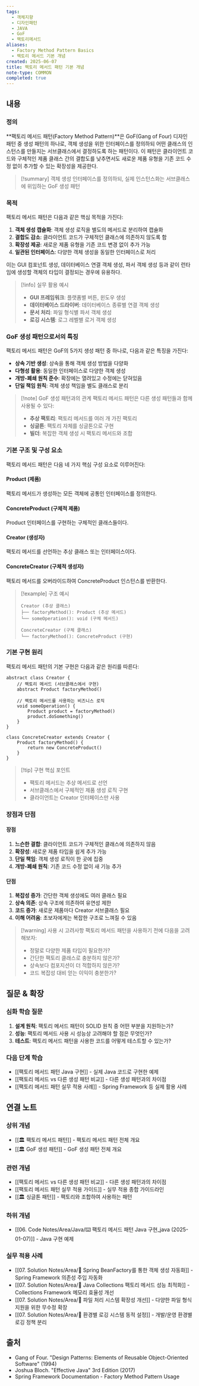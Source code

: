 ```yaml
---
tags:
  - 객체지향
  - 디자인패턴
  - JAVA
  - GoF
  - 팩토리메서드
aliases:
  - Factory Method Pattern Basics
  - 팩토리 메서드 기본 개념
created: 2025-06-07
title: 팩토리 메서드 패턴 기본 개념
note-type: COMMON
completed: true
---
```


## 내용

### 정의

**팩토리 메서드 패턴(Factory Method Pattern)**은 GoF(Gang of Four) 디자인 패턴 중 생성 패턴의 하나로, 객체 생성을 위한 인터페이스를 정의하되 어떤 클래스의 인스턴스를 만들지는 서브클래스에서 결정하도록 하는 패턴이다. 이 패턴은 클라이언트 코드와 구체적인 제품 클래스 간의 결합도를 낮추면서도 새로운 제품 유형을 기존 코드 수정 없이 추가할 수 있는 확장성을 제공한다.

>[!summary]
>객체 생성 인터페이스를 정의하되, 실제 인스턴스화는 서브클래스에 위임하는 GoF 생성 패턴

### 목적

팩토리 메서드 패턴은 다음과 같은 핵심 목적을 가진다:

1. **객체 생성 캡슐화**: 객체 생성 로직을 별도의 메서드로 분리하여 캡슐화
2. **결합도 감소**: 클라이언트 코드가 구체적인 클래스에 의존하지 않도록 함
3. **확장성 제공**: 새로운 제품 유형을 기존 코드 변경 없이 추가 가능
4. **일관된 인터페이스**: 다양한 객체 생성을 동일한 인터페이스로 처리

이는 GUI 컴포넌트 생성, 데이터베이스 연결 객체 생성, 파서 객체 생성 등과 같이 런타임에 생성할 객체의 타입이 결정되는 경우에 유용하다.

>[!info] 실무 활용 예시
>- **GUI 프레임워크**: 플랫폼별 버튼, 윈도우 생성
>- **데이터베이스 드라이버**: 데이터베이스 종류별 연결 객체 생성
>- **문서 처리**: 파일 형식별 파서 객체 생성
>- **로깅 시스템**: 로그 레벨별 로거 객체 생성

### GoF 생성 패턴으로서의 특징

팩토리 메서드 패턴은 GoF의 5가지 생성 패턴 중 하나로, 다음과 같은 특징을 가진다:

- **상속 기반 생성**: 상속을 통해 객체 생성 방법을 다양화
- **다형성 활용**: 동일한 인터페이스로 다양한 객체 생성
- **개방-폐쇄 원칙 준수**: 확장에는 열려있고 수정에는 닫혀있음
- **단일 책임 원칙**: 객체 생성 책임을 별도 클래스로 분리

>[!note] GoF 생성 패턴과의 관계
>팩토리 메서드 패턴은 다른 생성 패턴들과 함께 사용될 수 있다:
>- **추상 팩토리**: 팩토리 메서드를 여러 개 가진 팩토리
>- **싱글톤**: 팩토리 자체를 싱글톤으로 구현
>- **빌더**: 복잡한 객체 생성 시 팩토리 메서드와 조합

### 기본 구조 및 구성 요소

팩토리 메서드 패턴은 다음 네 가지 핵심 구성 요소로 이루어진다:

#### Product (제품)
팩토리 메서드가 생성하는 모든 객체에 공통인 인터페이스를 정의한다.

#### ConcreteProduct (구체적 제품)
Product 인터페이스를 구현하는 구체적인 클래스들이다.

#### Creator (생성자)
팩토리 메서드를 선언하는 추상 클래스 또는 인터페이스이다.

#### ConcreteCreator (구체적 생성자)
팩토리 메서드를 오버라이드하여 ConcreteProduct 인스턴스를 반환한다.

>[!example] 구조 예시
>```
>Creator (추상 클래스)
>├── factoryMethod(): Product (추상 메서드)
>└── someOperation(): void (구체 메서드)
>
>ConcreteCreator (구체 클래스)
>└── factoryMethod(): ConcreteProduct (구현)
>```

### 기본 구현 원리

팩토리 메서드 패턴의 기본 구현은 다음과 같은 원리를 따른다:

```pseudocode
abstract class Creator {
    // 팩토리 메서드 (서브클래스에서 구현)
    abstract Product factoryMethod()
    
    // 팩토리 메서드를 사용하는 비즈니스 로직
    void someOperation() {
        Product product = factoryMethod()
        product.doSomething()
    }
}

class ConcreteCreator extends Creator {
    Product factoryMethod() {
        return new ConcreteProduct()
    }
}
```

>[!tip] 구현 핵심 포인트
>- 팩토리 메서드는 추상 메서드로 선언
>- 서브클래스에서 구체적인 제품 생성 로직 구현
>- 클라이언트는 Creator 인터페이스만 사용

### 장점과 단점

#### 장점
1. **느슨한 결합**: 클라이언트 코드가 구체적인 클래스에 의존하지 않음
2. **확장성**: 새로운 제품 타입을 쉽게 추가 가능
3. **단일 책임**: 객체 생성 로직이 한 곳에 집중
4. **개방-폐쇄 원칙**: 기존 코드 수정 없이 새 기능 추가

#### 단점
1. **복잡성 증가**: 간단한 객체 생성에도 여러 클래스 필요
2. **상속 의존**: 상속 구조에 의존하여 유연성 제한
3. **코드 증가**: 새로운 제품마다 Creator 서브클래스 필요
4. **이해 어려움**: 초보자에게는 복잡한 구조로 느껴질 수 있음

>[!warning] 사용 시 고려사항
>팩토리 메서드 패턴을 사용하기 전에 다음을 고려해보자:
>- 정말로 다양한 제품 타입이 필요한가?
>- 간단한 팩토리 클래스로 충분하지 않은가?
>- 상속보다 컴포지션이 더 적합하지 않은가?
>- 코드 복잡성 대비 얻는 이익이 충분한가?

## 질문 & 확장

### 심화 학습 질문

1. **설계 원칙**: 팩토리 메서드 패턴이 SOLID 원칙 중 어떤 부분을 지원하는가?
2. **성능**: 팩토리 메서드 사용 시 성능상 고려해야 할 점은 무엇인가?
3. **테스트**: 팩토리 메서드 패턴을 사용한 코드를 어떻게 테스트할 수 있는가?

### 다음 단계 학습

- [[팩토리 메서드 패턴 Java 구현]] - 실제 Java 코드로 구현한 예제
- [[팩토리 메서드 vs 다른 생성 패턴 비교]] - 다른 생성 패턴과의 차이점
- [[팩토리 메서드 패턴 실무 적용 사례]] - Spring Framework 등 실제 활용 사례

## 연결 노트

### 상위 개념
- [[🏛️ 팩토리 메서드 패턴]] - 팩토리 메서드 패턴 전체 개요
- [[🏛️ GoF 생성 패턴]] - GoF 생성 패턴 전체 개요

### 관련 개념
- [[팩토리 메서드 vs 다른 생성 패턴 비교]] - 다른 생성 패턴과의 차이점
- [[팩토리 메서드 패턴 실무 적용 가이드]] - 실무 적용 종합 가이드라인
- [[🏛️ 싱글톤 패턴]] - 팩토리와 조합하여 사용하는 패턴

### 하위 개념
- [[06. Code Notes/Area/Java/⌨️ 팩토리 메서드 패턴 Java 구현_java (2025-01-07)]] - Java 구현 예제

### 실무 적용 사례
- [[07. Solution Notes/Area/🔬 Spring BeanFactory를 통한 객체 생성 자동화]] - Spring Framework 의존성 주입 자동화
- [[07. Solution Notes/Area/🔬 Java Collections 팩토리 메서드 성능 최적화]] - Collections Framework 메모리 효율성 개선
- [[07. Solution Notes/Area/🔬 파일 처리 시스템 확장성 개선]] - 다양한 파일 형식 지원을 위한 무수정 확장
- [[07. Solution Notes/Area/🔬 환경별 로깅 시스템 동적 설정]] - 개발/운영 환경별 로깅 정책 분리

## 출처

- Gang of Four. "Design Patterns: Elements of Reusable Object-Oriented Software" (1994)
- Joshua Bloch. "Effective Java" 3rd Edition (2017)
- Spring Framework Documentation - Factory Method Pattern Usage 